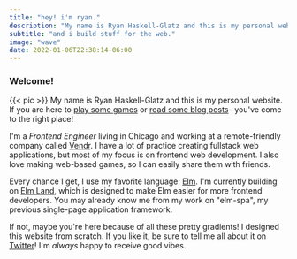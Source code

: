 ```yaml
---
title: "hey! i'm ryan."
description: "My name is Ryan Haskell-Glatz and this is my personal website. If you are here to play some games or read some blog posts– you've come to the right place!"
subtitle: "and i build stuff for the web."
image: "wave"
date: 2022-01-06T22:38:14-06:00
---
```


### Welcome!

{{< pic >}} My name is Ryan Haskell-Glatz and this is my personal website. If you are here to [play some games](/arcade) or [read some blog posts](/blog)– you've come to the right place!

I'm a _Frontend Engineer_ living in Chicago and working at a remote-friendly company called [Vendr](https://vendr.com). I have a lot of practice creating fullstack web applications, but most of my focus is on frontend web development. I also love making web-based games, so I can easily share them with friends.

Every chance I get, I use my favorite language: [Elm](https://elm-lang.org). I'm currently building on [Elm Land](https://elm.land), which is designed to make Elm easier for more frontend developers. You may already know me from my work on "elm-spa", my previous single-page application framework. 

If not, maybe you're here because of all these pretty gradients! I designed this website from scratch. If you like it, be sure to tell me all about it on [Twitter](https://twitter.com/rhg_dev)! I'm _always_ happy to receive good vibes.
